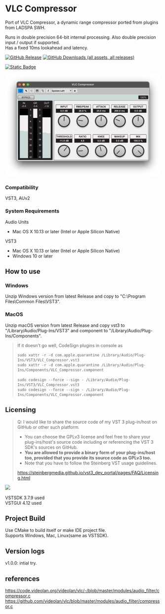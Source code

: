 # VLC Compressor  

Port of VLC Compressor, a dynamic range compressor ported from plugins from LADSPA SWH.  

Runs in double precision 64-bit internal processing. Also double precision input / output if supported.  
Has a fixed 10ms lookahead and latency.  

[![GitHub Release](https://img.shields.io/github/v/release/kiriki-liszt/VLC_Compressor?style=flat-square&label=Get%20latest%20Release)](https://github.com/Kiriki-liszt/VLC_Compressor/releases/latest)
[![GitHub Downloads (all assets, all releases)](https://img.shields.io/github/downloads/kiriki-liszt/VLC_Compressor/total?style=flat-square&label=total%20downloads&color=blue)](https://tooomm.github.io/github-release-stats/?username=Kiriki-liszt&repository=VLC_Compressor)  

[![Static Badge](https://img.shields.io/badge/coffee%20maybe%3F%20%3D%5D%20-gray?style=for-the-badge&logo=buy-me-a-coffee)](https://buymeacoffee.com/kirikiaris)

<img src="https://github.com/Kiriki-liszt/VLC_Compressor/raw/main/screenshot.png"  width="600"/>  


### Compatibility  

VST3, AUv2  

### System Requirements

Audio Units  
* Mac OS X 10.13 or later (Intel or Apple Silicon Native) 

VST3  
* Mac OS X 10.13 or later (Intel or Apple Silicon Native) 
* Windows 10 or later

## How to use  

### Windows  

Unzip Windows version from latest Release and copy to "C:\Program Files\Common Files\VST3".  

### MacOS  

Unzip macOS version from latest Release and copy vst3 to "/Library/Audio/Plug-Ins/VST3" and component to "/Library/Audio/Plug-Ins/Components".  

> If it doesn't go well, CodeSign plugins in console as  
>
> ``` console  
> sudo xattr -r -d com.apple.quarantine /Library/Audio/Plug-Ins/VST3/VLC_Compressor.vst3  
> sudo xattr -r -d com.apple.quarantine /Library/Audio/Plug-Ins/Components/VLC_Compressor.component
>
> sudo codesign --force --sign - /Library/Audio/Plug-Ins/VST3/VLC_Compressor.vst3  
> sudo codesign --force --sign - /Library/Audio/Plug-Ins/Components/VLC_Compressor.component  
> ```  

## Licensing  

> Q: I would like to share the source code of my VST 3 plug-in/host on GitHub or other such platform.  
>
> * You can choose the GPLv3 license and feel free to share your plug-ins/host's source code including or referencing the VST 3 SDK's sources on GitHub.  
> * **You are allowed to provide a binary form of your plug-ins/host too, provided that you provide its source code as GPLv3 too.**
> * Note that you have to follow the Steinberg VST usage guidelines.  
>
> <https://steinbergmedia.github.io/vst3_dev_portal/pages/FAQ/Licensing.html>  

<img src="https://github.com/Kiriki-liszt/JS_Inflator_to_VST2_VST3/raw/main/VST_Compatible_Logo_Steinberg_with_TM.png"  width="200"/>

VSTSDK 3.7.9 used  
VSTGUI 4.12 used  

## Project Build  

Use CMake to build itself or make IDE project file.  
Supports Windows, Mac, Linux(same as VSTSDK).  

## Version logs

v1.0.0: intial try.  

## references

<https://code.videolan.org/videolan/vlc/-/blob/master/modules/audio_filter/compressor.c>  
<https://github.com/videolan/vlc/blob/master/modules/audio_filter/compressor.c>  
